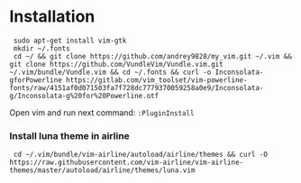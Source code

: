 # Installation
     sudo apt-get install vim-gtk
     mkdir ~/.fonts
     cd ~/ && git clone https://github.com/andrey9828/my_vim.git ~/.vim && git clone https://github.com/VundleVim/Vundle.vim.git ~/.vim/bundle/Vundle.vim && cd ~/.fonts && curl -o Inconsolata-gforPowerline https://gitlab.com/vim_toolset/vim-powerline-fonts/raw/4151af0d071503fa7f728dc7779370059258a0e9/Inconsolata-g/Inconsolata-g%20for%20Powerline.otf
Open vim and run next command: `:PluginInstall`
### Install luna theme in airline
     cd ~/.vim/bundle/vim-airline/autoload/airline/themes && curl -O https://raw.githubusercontent.com/vim-airline/vim-airline-themes/master/autoload/airline/themes/luna.vim
